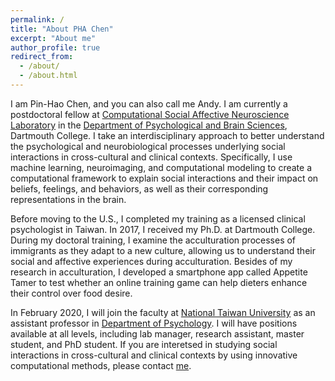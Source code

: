 ```yaml
---
permalink: /
title: "About PHA Chen"
excerpt: "About me"
author_profile: true
redirect_from: 
  - /about/
  - /about.html
---
```


I am Pin-Hao Chen, and you can also call me Andy. I am currently a postdoctoral fellow at [Computational Social Affective Neuroscience Laboratory](http://cosanlab.com) in the [Department of Psychological and Brain Sciences](https://pbs.dartmouth.edu), Dartmouth College. I take an interdisciplinary approach to better understand the psychological and neurobiological processes underlying social interactions in cross-cultural and clinical contexts. Specifically, I use machine learning, neuroimaging, and computational modeling to create a computational framework to explain social interactions and their impact on beliefs, feelings, and behaviors, as well as their corresponding representations in the brain.

Before moving to the U.S., I completed my training as a licensed clinical psychologist in Taiwan. In 2017, I received my Ph.D. at Dartmouth College. During my doctoral training, I examine the acculturation processes of immigrants as they adapt to a new culture, allowing us to understand their social and affective experiences during acculturation. Besides of my research in acculturation, I developed a smartphone app called Appetite Tamer to test whether an online training game can help dieters enhance their control over food desire.

In February 2020, I will join the faculty at [National Taiwan University](https://www.ntu.edu.tw/english/index.html) as an assistant professor in [Department of Psychology](http://www.psy.ntu.edu.tw/index.php/eng). I will have positions available at all levels, including lab manager, research assistant, master student, and PhD student. If you are interetsed in studying social interactions in cross-cultural and clinical contexts by using innovative computational methods, please contact [me](chenphandy@gmail.com).

 